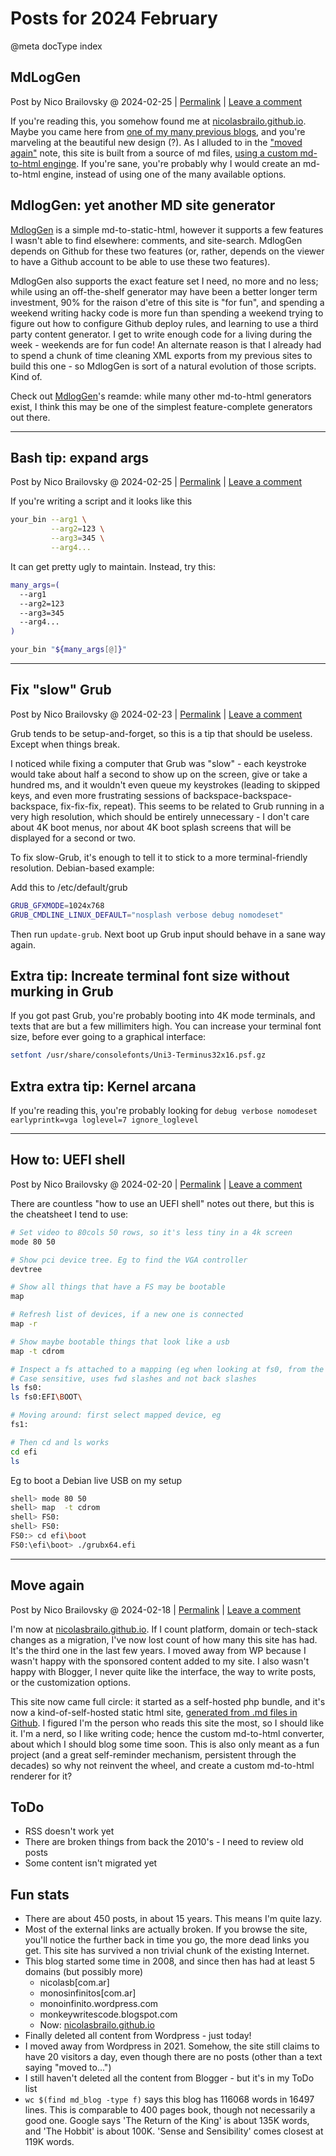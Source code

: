 # Posts for 2024 February

@meta docType index

## MdLogGen

Post by Nico Brailovsky @ 2024-02-25 | [Permalink](md_blog/2024/0225_MdlogGen.md)  | [Leave a comment](https://github.com/nicolasbrailo/nicolasbrailo.github.io/issues/new?title=Comment@md_blog/2024/0225_MdlogGen.md&body=I%20have%20a%20comment!)

If you're reading this, you somehow found me at [nicolasbrailo.github.io](https://nicolasbrailo.github.io/blog). Maybe you came here from [one of my many previous blogs](md_blog/2024/0218_MovedAgain.md), and you're marveling at the beautiful new design (?). As I alluded to in the ["moved again"](md_blog/2024/0218_MovedAgain.md) note, this site is built from a source of md files, [using a custom md-to-html enginge](https://github.com/nicolasbrailo/MdlogGen). If you're sane, you're probably why I would create an md-to-html engine, instead of using one of the many available options.

## MdlogGen: yet another MD site generator

[MdlogGen](https://github.com/nicolasbrailo/MdlogGen) is a simple md-to-static-html, however it supports a few features I wasn't able to find elsewhere: comments, and site-search. MdlogGen depends on Github for these two features (or, rather, depends on the viewer to have a Github account to be able to use these two features).

MdlogGen also supports the exact feature set I need, no more and no less; while using an off-the-shelf generator may have been a better longer term investment, 90% for the raison d'etre of this site is "for fun", and spending a weekend writing hacky code is more fun than spending a weekend trying to figure out how to configure Github deploy rules, and learning to use a third party content generator. I get to write enough code for a living during the week - weekends are for fun code! An alternate reason is that I already had to spend a chunk of time cleaning XML exports from my previous sites to build this one - so MdlogGen is sort of a natural evolution of those scripts. Kind of.

Check out [MdlogGen](https://github.com/nicolasbrailo/MdlogGen)'s reamde: while many other md-to-html generators exist, I think this may be one of the simplest feature-complete generators out there.





---

## Bash tip: expand args

Post by Nico Brailovsky @ 2024-02-25 | [Permalink](md_blog/2024/0225_BashTipExpandArgs.md)  | [Leave a comment](https://github.com/nicolasbrailo/nicolasbrailo.github.io/issues/new?title=Comment@md_blog/2024/0225_BashTipExpandArgs.md&body=I%20have%20a%20comment!)

If you're writing a script and it looks like this

```bash
your_bin --arg1 \
         --arg2=123 \
         --arg3=345 \
         --arg4...
```

It can get pretty ugly to maintain. Instead, try this:

```bash
many_args=(
  --arg1
  --arg2=123
  --arg3=345
  --arg4...
)

your_bin "${many_args[@]}"
```





---

## Fix "slow" Grub

Post by Nico Brailovsky @ 2024-02-23 | [Permalink](md_blog/2024/0223_FixSlowGrub.md)  | [Leave a comment](https://github.com/nicolasbrailo/nicolasbrailo.github.io/issues/new?title=Comment@md_blog/2024/0223_FixSlowGrub.md&body=I%20have%20a%20comment!)

Grub tends to be setup-and-forget, so this is a tip that should be useless. Except when things break.

I noticed while fixing a computer that Grub was "slow" - each keystroke would take about half a second to show up on the screen, give or take a hundred ms, and it wouldn't even queue my keystrokes (leading to skipped keys, and even more frustrating sessions of backspace-backspace-backspace, fix-fix-fix, repeat). This seems to be related to Grub running in a very high resolution, which should be entirely unnecessary - I don't care about 4K boot menus, nor about 4K boot splash screens that will be displayed for a second or two.

To fix slow-Grub, it's enough to tell it to stick to a more terminal-friendly resolution. Debian-based example:

Add this to /etc/default/grub

```bash
GRUB_GFXMODE=1024x768
GRUB_CMDLINE_LINUX_DEFAULT="nosplash verbose debug nomodeset"
```

Then run `update-grub`. Next boot up Grub input should behave in a sane way again.

## Extra tip: Increate terminal font size without murking in Grub

If you got past Grub, you're probably booting into 4K mode terminals, and texts that are but a few millimiters high. You can increase your terminal font size, before ever going to a graphical interface:

```bash
setfont /usr/share/consolefonts/Uni3-Terminus32x16.psf.gz
```

## Extra extra tip: Kernel arcana

If you're reading this, you're probably looking for `debug verbose nomodeset earlyprintk=vga loglevel=7 ignore_loglevel`





---

## How to: UEFI shell

Post by Nico Brailovsky @ 2024-02-20 | [Permalink](md_blog/2024/0220_UefiCheatsheet.md)  | [Leave a comment](https://github.com/nicolasbrailo/nicolasbrailo.github.io/issues/new?title=Comment@md_blog/2024/0220_UefiCheatsheet.md&body=I%20have%20a%20comment!)

There are countless "how to use an UEFI shell" notes out there, but this is the cheatsheet I tend to use:

```bash
# Set video to 80cols 50 rows, so it's less tiny in a 4k screen
mode 80 50

# Show pci device tree. Eg to find the VGA controller
devtree

# Show all things that have a FS may be bootable
map

# Refresh list of devices, if a new one is connected
map -r

# Show maybe bootable things that look like a usb
map -t cdrom

# Inspect a fs attached to a mapping (eg when looking at fs0, from the output of §map§)
# Case sensitive, uses fwd slashes and not back slashes
ls fs0:
ls fs0:EFI\BOOT\

# Moving around: first select mapped device, eg
fs1:

# Then cd and ls works
cd efi
ls
```

Eg to boot a Debian live USB on my setup

```bash
shell> mode 80 50
shell> map  -t cdrom
shell> FS0:
shell> FS0:
FS0:> cd efi\boot
FS0:\efi\boot> ./grubx64.efi
```





---

## Move again

Post by Nico Brailovsky @ 2024-02-18 | [Permalink](md_blog/2024/0218_MovedAgain.md)  | [Leave a comment](https://github.com/nicolasbrailo/nicolasbrailo.github.io/issues/new?title=Comment@md_blog/2024/0218_MovedAgain.md&body=I%20have%20a%20comment!)

I'm now at [nicolasbrailo.github.io](https://nicolasbrailo.github.io/blog). If I count platform, domain or tech-stack changes as a migration, I've now lost count of how many this site has had. It's the third one in the last few years. I moved away from WP because I wasn't happy with the sponsored content added to my site. I also wasn't happy with Blogger, I never quite like the interface, the way to write posts, or the customization options.

This site now came full circle: it started as a self-hosted php bundle, and it's now a kind-of-self-hosted static html site, [generated from .md files in Github](https://github.com/nicolasbrailo/nicolasbrailo.github.io). I figured I'm the person who reads this site the most, so I should like it. I'm a nerd, so I like writing code; hence the custom md-to-html converter, about which I should blog some time soon. This is also only meant as a fun project (and a great self-reminder mechanism, persistent through the decades) so why not reinvent the wheel, and create a custom md-to-html renderer for it?


## ToDo
* RSS doesn't work yet
* There are broken things from back the 2010's - I need to review old posts
* Some content isn't migrated yet


## Fun stats

* There are about 450 posts, in about 15 years. This means I'm quite lazy.
* Most of the external links are actually broken. If you browse the site, you'll notice the further back in time you go, the more dead links you get. This site has survived a non trivial chunk of the existing Internet.
* This blog started some time in 2008, and since then has had at least 5 domains (but possibly more)
    * nicolasb[com.ar]
    * monosinfinitos[com.ar]
    * monoinfinito.wordpress.com
    * monkeywritescode.blogspot.com
    * Now: [nicolasbrailo.github.io](https://nicolasbrailo.github.io/blog)
* Finally deleted all content from Wordpress - just today!
* I moved away from Wordpress in 2021. Somehow, the site still claims to have 20 visitors a day, even though there are no posts (other than a text saying "moved to...")
* I still haven't deleted all the content from Blogger - but it's in my ToDo list
* `wc $(find md_blog -type f)` says this blog has 116068 words in 16497 lines. This is comparable to 400 pages book, though not necessarily a good one. Google says 'The Return of the King' is about 135K words, and 'The Hobbit' is about 100K. 'Sense and Sensibility' comes closest at 119K words.



